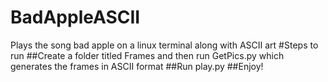 # BadAppleASCII
Plays the song bad apple on a linux terminal along with ASCII art
#Steps to run
##Create a folder titled Frames and then run GetPics.py which generates the frames in ASCII format
##Run play.py
##Enjoy!
